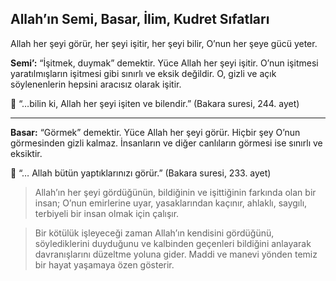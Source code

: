 [//]: # (# Allah Görür ve İşitir)

## Allah’ın Semi, Basar, İlim, Kudret Sıfatları


Allah her şeyi görür, her şeyi işitir, her şeyi bilir, O’nun her şeye gücü yeter.

**Semi’:** “İşitmek, duymak” demektir. Yüce Allah her şeyi işitir. O’nun işitmesi yaratılmışların işitmesi gibi sınırlı ve eksik değildir. O, gizli ve açık söylenenlerin hepsini aracısız olarak işitir.

📌 “…bilin ki, Allah her şeyi işiten ve bilendir.” (Bakara suresi, 244. ayet)

---

**Basar:** “Görmek” demektir. Yüce Allah her şeyi görür. Hiçbir şey O’nun görmesinden gizli kalmaz. İnsanların ve diğer canlıların görmesi ise sınırlı ve eksiktir.

📌 “… Allah bütün yaptıklarınızı görür.” (Bakara suresi, 233. ayet)

> Allah’ın her şeyi gördüğünün, bildiğinin ve işittiğinin farkında olan bir insan; O’nun emirlerine uyar, yasaklarından kaçınır, ahlaklı, saygılı, terbiyeli bir insan olmak için çalışır. 

> Bir kötülük işleyeceği zaman Allah’ın kendisini gördüğünü, söylediklerini duyduğunu ve kalbinden geçenleri bildiğini anlayarak davranışlarını düzeltme yoluna gider. Maddi ve manevi yönden temiz bir hayat yaşamaya özen gösterir.


